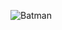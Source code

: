 ![Batman](https://encrypted-tbn0.gstatic.com/images?q=tbn:ANd9GcQJ_QXR-vZBc6ra7LuxRW3OH1mzBKXmCWZj8w&usqp=CAU)

